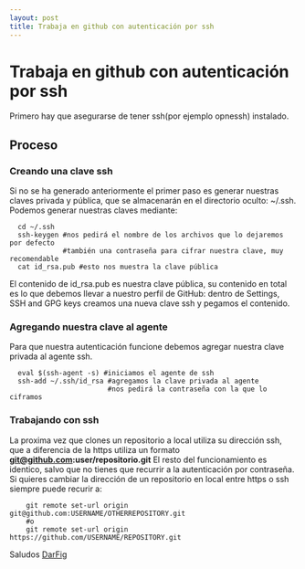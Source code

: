 ```yaml
---
layout: post
title: Trabaja en github con autenticación por ssh
---
```


# Trabaja en github con autenticación por ssh

Primero hay que asegurarse de tener ssh(por ejemplo opnessh) instalado.

## Proceso

### Creando una clave ssh

Si no se ha generado anteriormente el primer paso es generar nuestras claves
privada y pública, que se almacenarán en el directorio oculto: ~/.ssh. Podemos
generar nuestras claves mediante:

```shell
  cd ~/.ssh
  ssh-keygen #nos pedirá el nombre de los archivos que lo dejaremos por defecto
             #también una contraseña para cifrar nuestra clave, muy recomendable
  cat id_rsa.pub #esto nos muestra la clave pública

```
El contenido de id_rsa.pub es nuestra clave pública, su contenido en total es
lo que debemos llevar a nuestro perfil de GitHub: dentro de Settings, SSH and GPG keys
creamos una nueva clave ssh y pegamos el contenido.

### Agregando nuestra clave al agente

Para que nuestra autenticación funcione debemos agregar nuestra clave privada
al agente ssh.

```shell
  eval $(ssh-agent -s) #iniciamos el agente de ssh
  ssh-add ~/.ssh/id_rsa #agregamos la clave privada al agente
                        #nos pedirá la contraseña con la que lo ciframos
```

### Trabajando con ssh

La proxima vez que clones un repositorio a local utiliza su dirección ssh, que a
diferencia de la https utiliza un formato **git@github.com:user/repositorio.git**
El resto del funcionamiento es identico, salvo que no tienes que recurrir a la
autenticación por contraseña.
    Si quieres cambiar la dirección de un repositorio en local entre https o ssh
siempre puede recurir a:

```shell
    git remote set-url origin git@github.com:USERNAME/OTHERREPOSITORY.git
    #o
    git remote set-url origin https://github.com/USERNAME/REPOSITORY.git
```

Saludos
[DarFig](https://github.com/DarFig)
